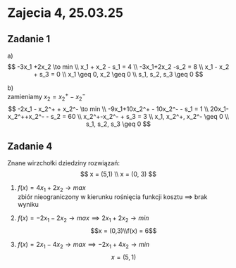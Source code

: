 # Zajecia 4, 25.03.25

## Zadanie 1
a)
$$
    -3x_1 +2x_2 \to min \\
    x_1 + x_2 - s_1 = 4 \\
    -3x_1+2x_2 -s_2 = 8 \\
    x_1 - x_2 + s_3 = 0 \\
    x_1 \geq 0, x_2 \geq 0 \\
    s_1, s_2, s_3 \geq 0
$$

b) <br>
zamieniamy $x_2 = x_2^+ - x_2^-$
$$
    -2x_1 - x_2^+ + x_2^- \to min \\
    -9x_1+10x_2^+ - 10x_2^- - s_1 = 1 \\
    20x_1-x_2^++x_2^- - s_2 = 60 \\
    x_2^+-x_2^- + s_3 = 3 \\
    x_1, x_2^+, x_2^- \geq 0 \\
    s_1, s_2, s_3 \geq 0
$$

## Zadanie 4

Znane wirzchołki dziedziny rozwiązań:
$$
    x = (5,1) \\
    x = (0, 3)
$$

1. $f(x) = 4x_1+2x_2\to max$ <br> zbiór nieograniczony w kierunku rośnięcia funkcji kosztu $\implies$ brak wyniku

2. $f(x) = -2x_1-2x_2 \to max \implies 2x_1+2x_2 \to min$
$$x = (0,3)\\f(x) = 6$$

3. $f(x) = 2x_1 - 4x_2 \to max \implies -2x_1+4x_2 \to min$
$$ x = (5, 1) $$
